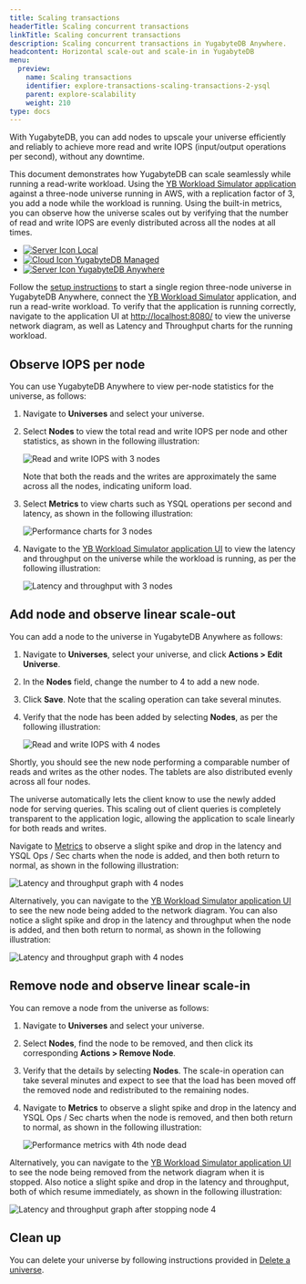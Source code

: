 ```yaml
---
title: Scaling transactions
headerTitle: Scaling concurrent transactions
linkTitle: Scaling concurrent transactions
description: Scaling concurrent transactions in YugabyteDB Anywhere.
headcontent: Horizontal scale-out and scale-in in YugabyteDB
menu:
  preview:
    name: Scaling transactions
    identifier: explore-transactions-scaling-transactions-2-ysql
    parent: explore-scalability
    weight: 210
type: docs
---
```


With YugabyteDB, you can add nodes to upscale your universe efficiently and reliably to achieve more read and write IOPS (input/output operations per second), without any downtime.

This document demonstrates how YugabyteDB can scale seamlessly while running a read-write workload. Using the [YB Workload Simulator application](https://github.com/YugabyteDB-Samples/yb-workload-simulator) against a three-node universe running in AWS, with a replication factor of 3, you add a node while the workload is running. Using the built-in metrics, you can observe how the universe scales out by verifying that the number of read and write IOPS are evenly distributed across all the nodes at all times.

<ul class="nav nav-tabs-alt nav-tabs-yb">
  <li>
    <a href="../scaling-transactions/" class="nav-link">
      <img src="/icons/database.svg" alt="Server Icon">
      Local
    </a>
  </li>
  <li>
    <a href="../scaling-transactions-cloud/" class="nav-link">
      <img src="/icons/cloud.svg" alt="Cloud Icon">
      YugabyteDB Managed
    </a>
  </li>
  <li>
    <a href="../scaling-transactions-yba/" class="nav-link active">
      <img src="/icons/server.svg" alt="Server Icon">
      YugabyteDB Anywhere
    </a>
  </li>
</ul>

Follow the [setup instructions](../../#set-up-yugabytedb-universe) to start a single region three-node universe in YugabyteDB Anywhere, connect the [YB Workload Simulator](../../#set-up-yb-workload-simulator) application, and run a read-write workload. To verify that the application is running correctly, navigate to the application UI at <http://localhost:8080/> to view the universe network diagram, as well as Latency and Throughput charts for the running workload.

## Observe IOPS per node

You can use YugabyteDB Anywhere to view per-node statistics for the universe, as follows:

1. Navigate to **Universes** and select your universe.

1. Select **Nodes** to view the total read and write IOPS per node and other statistics, as shown in the following illustration:

    ![Read and write IOPS with 3 nodes](/images/ce/transactions_anywhere_observe1.png)

    Note that both the reads and the writes are approximately the same across all the nodes, indicating uniform load.

1. Select **Metrics** to view charts such as YSQL operations per second and latency, as shown in the following illustration:

    ![Performance charts for 3 nodes](/images/ce/transactions_anywhere_chart.png)

1. Navigate to the [YB Workload Simulator application UI](http://127.0.0.1:8080/) to view the latency and throughput on the universe while the workload is running, as per the following illustration:

    ![Latency and throughput with 3 nodes](/images/ce/simulation-graph-cloud.png)

## Add node and observe linear scale-out

You can add a node to the universe in YugabyteDB Anywhere as follows:

1. Navigate to **Universes**, select your universe, and click **Actions > Edit Universe**.

1. In the **Nodes** field, change the number to 4 to add a new node.

1. Click **Save**. Note that the scaling operation can take several minutes.

1. Verify that the node has been added by selecting **Nodes**, as per the following illustration:

    ![Read and write IOPS with 4 nodes](/images/ce/add-node-anywhere.png)

Shortly, you should see the new node performing a comparable number of reads and writes as the other nodes. The tablets are also distributed evenly across all four nodes.

The universe automatically lets the client know to use the newly added node for serving queries. This scaling out of client queries is completely transparent to the application logic, allowing the application to scale linearly for both reads and writes.

Navigate to [Metrics](../../../yugabyte-platform/troubleshoot/universe-issues/#use-metrics) to observe a slight spike and drop in the latency and YSQL Ops / Sec charts when the node is added, and then both return to normal, as shown in the following illustration:

![Latency and throughput graph with 4 nodes](/images/ce/add-node-anywhere-chart.png)

Alternatively, you can navigate to the [YB Workload Simulator application UI](http://127.0.0.1:8080/) to see the new node being added to the network diagram. You can also notice a slight spike and drop in the latency and throughput when the node is added, and then both return to normal, as shown in the following illustration:

![Latency and throughput graph with 4 nodes](/images/ce/add-node-graph-cloud.png)

## Remove node and observe linear scale-in

You can remove a node from the universe as follows:

1. Navigate to **Universes** and select your universe.

1. Select **Nodes**, find the node to be removed, and then click its corresponding **Actions > Remove Node**.

1. Verify that the details by selecting **Nodes**. The scale-in operation can take several minutes and expect to see that the load has been moved off the removed node and redistributed to the remaining nodes.

1. Navigate to **Metrics** to observe a slight spike and drop in the latency and YSQL Ops / Sec charts when the node is removed, and then both return to normal, as shown in the following illustration:

   ![Performance metrics with 4th node dead](/images/ce/stop-node-chart-anywhere.png)

Alternatively, you can navigate to the [YB Workload Simulator application UI](http://127.0.0.1:8080/) to see the node being removed from the network diagram when it is stopped. Also notice a slight spike and drop in the latency and throughput, both of which resume immediately, as shown in the following illustration:

![Latency and throughput graph after stopping node 4](/images/ce/stop-node-graph-cloud.png)

## Clean up

You can delete your universe by following instructions provided in [Delete a universe](../../../yugabyte-platform/manage-deployments/delete-universe/).
